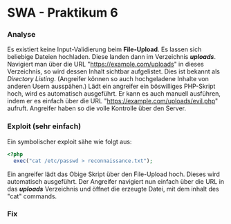 # SWA - Praktikum 6

### Analyse
Es existiert keine Input-Validierung beim <b>File-Upload</b>. Es lassen sich beliebige Dateien hochladen. Diese landen dann im Verzeichnis <b><i>uploads</i></b>.<br>
Navigiert man über die URL "https://example.com/uploads" in dieses Verzeichnis, so wird dessen Inhalt sichtbar aufgelistet. Dies ist bekannt als <i>Directory Listing</i>. (Angreifer können so auch hochgeladene Inhalte von anderen Usern ausspähen.) Lädt ein angreifer ein böswilliges PHP-Skript hoch, wird es automatisch ausgeführt. Er kann es auch manuell ausführen, indem er es einfach über die URL "https://example.com/uploads/evil.php" aufruft. Angreifer haben so die volle Kontrolle über den Server.<br>

### Exploit (sehr einfach)
Ein symbolischer exploit sähe wie folgt aus:
```PHP
<?php
  exec("cat /etc/passwd > reconnaissance.txt");
```
Ein angreifer lädt das Obige Skript über den File-Upload hoch. Dieses wird automatisch ausgeführt.
Der Angreifer navigiert nun einfach über die URL in das <b><i>uploads</i></b> Verzeichnis und öffnet die erzeugte Datei, mit dem inhalt des "cat" commands.

### Fix
